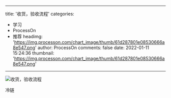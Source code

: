 
---
title: '收货，验收流程'
categories: 
 - 学习
 - ProcessOn
 - 推荐
headimg: 'https://img.processon.com/chart_image/thumb/61d287801e08530666a8e547.png'
author: ProcessOn
comments: false
date: 2022-01-11 15:24:36
thumbnail: 'https://img.processon.com/chart_image/thumb/61d287801e08530666a8e547.png'
---

<div>   
<img class="thumb" alt="收货，验收流程" src="https://img.processon.com/chart_image/thumb/61d287801e08530666a8e547.png" referrerpolicy="no-referrer">
<p>冷链</p>  
</div>
            